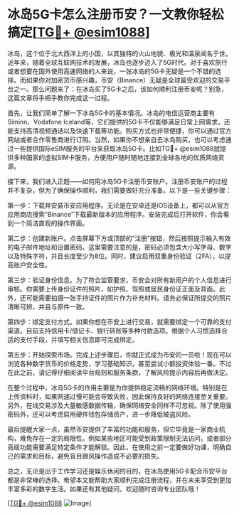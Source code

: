 # 冰岛5G卡怎么注册币安？一文教你轻松搞定[[TG💪+ @esim1088](https://t.me/s/esim1088)]

冰岛，这个位于北大西洋上的小国，以其独特的火山地貌、极光和温泉闻名于世。近年来，随着全球互联网技术的发展，冰岛也逐步迈入了5G时代。对于喜欢旅行或者想要在国外使用高速网络的人来说，一张冰岛的5G卡无疑是一个不错的选择。而如果你对加密货币感兴趣，币安（Binance）无疑是全球最受欢迎的交易平台之一。那么问题来了：在冰岛买了5G卡之后，该如何顺利注册币安呢？别急，这篇文章将手把手教你完成这一过程。

首先，让我们简单了解一下冰岛5G卡的基本情况。冰岛的电信运营商主要有Siminn、Vodafone Iceland等，它们提供的5G卡不仅能够满足日常上网需求，还能支持高清视频通话以及快速下载等功能。购买方式也非常便捷，你可以通过官方网站或者合作零售商进行订购。当然，如果你不想亲自去冰岛购买，也可以考虑通过一些提供国际eSIM服务的平台来获取冰岛5G卡。比如TG💪+ @esim1088就提供多种国家的虚拟SIM卡服务，方便用户随时随地连接到全球各地的优质网络资源。

接下来，我们进入正题——如何用冰岛5G卡注册币安账户。注册币安账户的过程并不复杂，但为了确保操作顺利，我们需要做好充分准备。以下是一些关键步骤：

第一步：下载并安装币安应用程序。无论是在安卓还是iOS设备上，都可以从官方应用商店搜索“Binance”下载最新版本的应用程序。安装完成后打开软件，你会看到一个简洁直观的操作界面。

第二步：创建新账户。点击屏幕下方或顶部的“注册”按钮，然后按照提示输入有效的电子邮件地址和设置密码。这里需要注意的是，密码必须包含大小写字母、数字以及特殊字符，并且长度至少为8位。同时，建议启用双重身份验证（2FA），以提高账户安全性。

第三步：验证身份信息。为了符合监管要求，币安会对所有新用户的个人信息进行审核。你需要上传身份证件的照片，如护照、驾照或居民身份证正面及背面。此外，还可能需要拍摄一张手持证件的照片作为补充材料。请务必保证所提交的照片清晰可辨，并且与原件一致。

第四步：绑定支付方式。如果你想在币安上进行交易，就需要绑定一个可靠的支付渠道。目前支持信用卡/借记卡、银行转账等多种付款选项。根据个人习惯选择合适的支付手段，并填写相关信息即可完成绑定。

第五步：开始探索市场。完成上述步骤后，你就正式成为币安的一员啦！现在可以浏览各种数字货币的价格走势，学习基础知识，甚至尝试小额投资体验一番。不过在此之前，请记得仔细阅读平台规则和服务条款，了解风险提示内容后再做决定。

在整个过程中，冰岛5G卡的作用主要是为你提供稳定流畅的网络环境。特别是在上传资料时，如果网速过慢可能会导致失败，因此保持良好的网络连接至关重要。另外，在线交易涉及大量敏感数据传输，确保网络安全同样不可忽视。除了使用强密码外，还可以考虑启用硬件钱包存储资产，进一步降低被盗风险。

最后提醒大家一点，虽然币安提供了丰富的功能和服务，但它毕竟是一家商业机构，难免存在一定的局限性。例如某些地区可能受到政策限制无法访问，或者部分高级功能需要满足特定条件才能解锁。因此，在使用之前一定要做好功课，明确自己的需求和目标，避免盲目跟风操作造成不必要的损失。

总之，无论是出于工作学习还是娱乐休闲的目的，在冰岛使用5G卡配合币安平台都是非常棒的选择。希望本文能帮助大家顺利完成注册流程，并在未来享受到更加丰富多彩的数字生活。如果还有其他疑问，欢迎随时咨询专业团队哦！

[[TG💪+ @esim1088](https://t.me/s/esim1088) ![Image](https://i.postimg.cc/4NQfJmqS/Snipaste-2025-05-13-00-14-12.png)]